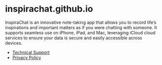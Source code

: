 # inspirachat.github.io

InspiraChat is an innovative note-taking app that allows you to record life’s inspirations and important matters as if you were chatting with someone. It supports seamless use on iPhone, iPad, and Mac, leveraging iCloud cloud services to ensure your data is secure and easily accessible across devices.

* [Technical Support](https://inspirachat.github.io/support)
* [Privacy Policy](https://inspirachat.github.io/privacy-policy)

